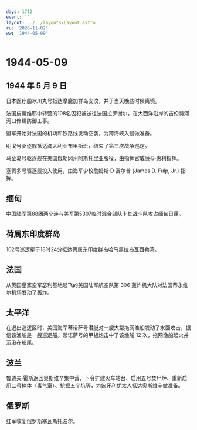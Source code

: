 ```yaml
---
days: 1712
event: ''
layout: ../../layouts/Layout.astro
ru: '2026-11-02'
ww: '1944-05-09'
---
```


# 1944-05-09

## 1944 年 5 月 9 日

日本医疗船冰川丸号抵达摩鹿加群岛安汶，并于当天晚些时候离境。

法国皮蒂维耶中转营的108名囚犯被送往法国拉罗谢尔，在大西洋沿岸的吉伦特河河口修建防御工事。

盟军开始对法国的机场和铁路线发动空袭，为跨海峡入侵做准备。

明戈号驱逐舰抵达澳大利亚布里斯班，结束了第三次战争巡逻。

马金岛号驱逐舰在美国俄勒冈州阿斯托里亚服役，由指挥官威廉·B·惠利指挥。

塞贡多号驱逐舰投入使用，由海军少校詹姆斯·D·富尔普 (James D. Fulp, Jr.)
指挥。

## 缅甸

中国陆军第88团两个连与美军第5307临时混合部队卡其战斗队攻占缅甸日蓬。

## 荷属东印度群岛

102号巡逻艇于18时24分抵达荷属东印度群岛哈马黑拉岛瓦西勒湾。

## 法国

从英国皇家空军瑟利基地起飞的美国陆军航空队第 306
轰炸机大队对法国蒂永维尔机场发动了轰炸。

## 太平洋

在退出巡逻区时，美国海军蒂诺萨号潜艇对一艘大型拖网渔船发动了水面攻击，据信该渔船是一艘巡逻船。蒂诺萨号的甲板炮击中了该渔船
12 次，拖网渔船起火并沉没在船尾。

## 波兰

鲁道夫·霍斯返回奥斯维辛集中营，下令扩建火车站台、启用五号焚尸炉、重新启用二号掩体（毒气室）、挖掘五个坑等，为匈牙利犹太人抵达奥斯维辛做准备。

## 俄罗斯

红军收复俄罗斯塞瓦斯托波尔。
